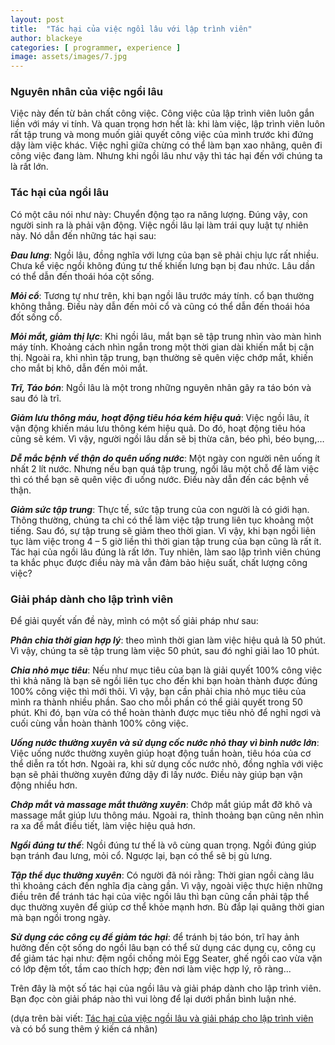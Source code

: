 ```yaml
---
layout: post
title:  "Tác hại của việc ngồi lâu với lập trình viên"
author: blackeye
categories: [ programmer, experience ]
image: assets/images/7.jpg
---
```


### Nguyên nhân của việc ngồi lâu

Việc này đến từ bản chất công việc. Công việc của lập trình viên luôn gắn liền với máy vi tính. Và quan trọng hơn hết là: khi làm việc, lập trình viên luôn rất tập trung và mong muốn giải quyết công việc của mình trước khi đứng dậy làm việc khác. Việc nghỉ giữa chừng có thể làm bạn xao nhãng, quên đi công việc đang làm. Nhưng khi ngồi lâu như vậy thì tác hại đến với chúng ta là rất lớn.


### Tác hại của ngồi lâu

Có một câu nói như này: Chuyển động tạo ra năng lượng. Đúng vậy, con người sinh ra là phải vận động. Việc ngồi lâu lại làm trái quy luật tự nhiên này. Nó dẫn đến những tác hại sau:

**_Đau lưng_**: Ngồi lâu, đồng nghĩa với lưng của bạn sẽ phải chịu lực rất nhiều. Chưa kể việc ngồi không đúng tư thế khiến lưng bạn bị đau nhức. Lâu dần có thể dẫn đến thoái hóa cột sống.

**_Mỏi cổ_**: Tương tự như trên, khi bạn ngồi lâu trước máy tính. cổ bạn thường không thẳng. Điều này dẫn đến mỏi cổ và cũng có thể dẫn đến thoái hóa đốt sống cổ.

**_Mỏi mắt, giảm thị lực_**: Khi ngồi lâu, mắt bạn sẽ tập trung nhìn vào màn hình máy tính. Khoảng cách nhìn ngắn trong một thời gian dài khiến mắt bị cận thị. Ngoài ra, khi nhìn tập trung, bạn thường sẽ quên việc chớp mắt, khiến cho mắt bị khô, dẫn đến mỏi mắt.

**_Trĩ, Táo bón_**: Ngồi lâu là một trong những nguyên nhân gây ra táo bón và sau đó là trĩ.

**_Giảm lưu thông máu, hoạt động tiêu hóa kém hiệu quả_**: Việc ngồi lâu, ít vận động khiến máu lưu thông kém hiệu quả. Do đó, hoạt động tiêu hóa cũng sẽ kém. Vì vậy, người ngồi lâu dần sẽ bị thừa cân, béo phì, béo bụng,…

**_Dễ mắc bệnh về thận do quên uống nước_**: Một ngày con người nên uống ít nhất 2 lít nước. Nhưng nếu bạn quá tập trung, ngồi lâu một chỗ để làm việc thì có thể bạn sẽ quên việc đi uống nước. Điều này dẫn đến các bệnh về thận.

**_Giảm sức tập trung_**: Thực tế, sức tập trung của con người là có giới hạn. Thông thường, chúng ta chỉ có thể làm việc tập trung liên tục khoảng một tiếng. Sau đó, sự tập trung sẽ giảm theo thời gian. Vì vậy, khi bạn ngồi liên tục làm việc trong 4 – 5 giờ liền thì thời gian tập trung của bạn cũng là rất ít.
Tác hại của ngồi lâu đúng là rất lớn. Tuy nhiên, làm sao lập trình viên chúng ta khắc phục được điều này mà vẫn đảm bảo hiệu suất, chất lượng công việc?


### Giải pháp dành cho lập trình viên
Để giải quyết vấn đề này, mình có một số giải pháp như sau:

**_Phân chia thời gian hợp lý_**: theo mình thời gian làm việc hiệu quả là 50 phút. Vì vậy, chúng ta sẽ tập trung làm việc 50 phút, sau đó nghỉ giải lao 10 phút.

**_Chia nhỏ mục tiêu_**: Nếu như mục tiêu của bạn là giải quyết 100% công việc thì khả năng là bạn sẽ ngồi liên tục cho đến khi bạn hoàn thành được đúng 100% công việc thì mới thôi. Vì vậy, bạn cần phải chia nhỏ mục tiêu của mình ra thành nhiều phần. Sao cho mỗi phần có thể giải quyết trong 50 phút. Khi đó, bạn vừa có thể hoàn thành được mục tiêu nhỏ để nghỉ ngơi và cuối cùng vẫn hoàn thành 100% công việc.

**_Uống nước thường xuyên và sử dụng cốc nước nhỏ thay vì bình nước lớn_**: Việc uống nước thường xuyên giúp hoạt động tuần hoàn, tiêu hóa của cơ thể diễn ra tốt hơn. Ngoài ra, khi sử dụng cốc nước nhỏ, đồng nghĩa với việc bạn sẽ phải thường xuyên đứng dậy đi lấy nước. Điều này giúp bạn vận động nhiều hơn.

**_Chớp mắt và massage mắt thường xuyên_**: Chớp mắt giúp mắt đỡ khô và massage mắt giúp lưu thông máu. Ngoài ra, thỉnh thoảng bạn cũng nên nhìn ra xa để mắt điều tiết, làm việc hiệu quả hơn.

**_Ngồi đúng tư thế_**: Ngồi đúng tư thế là vô cùng quan trọng. Ngồi đúng giúp bạn tránh đau lưng, mỏi cổ. Ngược lại, bạn có thể sẽ bị gù lưng.

**_Tập thể dục thường xuyên_**: Có người đã nói rằng: Thời gian ngồi càng lâu thì khoảng cách đến nghĩa địa càng gần. Vì vậy, ngoài việc thực hiện những điều trên để tránh tác hại của việc ngồi lâu thì bạn cũng cần phải tập thể dục thường xuyên để giúp cơ thể khỏe mạnh hơn. Bù đắp lại quãng thời gian mà bạn ngồi trong ngày.

**_Sử dụng các công cụ để giảm tác hại_**: để tránh bị táo bón, trĩ hay ảnh hưởng đến cột sống do ngồi lâu bạn có thể sử dụng các dụng cụ, công cụ để giảm tác hại như: đệm ngồi chống mỏi Egg Seater, ghế ngồi cao vừa vặn có lớp đệm tốt, tầm cao thích hợp; đèn nơi làm việc hợp lý, rõ ràng...

Trên đây là một số tác hại của ngồi lâu và giải pháp dành cho lập trình viên. Bạn đọc còn giải pháp nào thì vui lòng để lại dưới phần bình luận nhé.

(dựa trên bài viết: [Tác hại của việc ngồi lâu và giải pháp cho lập trình viên](https://completejavascript.com/tac-hai-cua-ngoi-lau-va-giai-phap-cho-lap-trinh-vien/) và có bổ sung thêm ý kiến cá nhân)